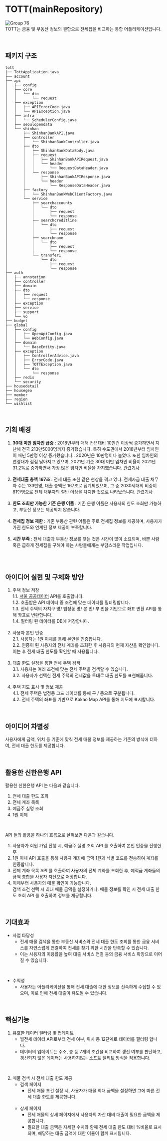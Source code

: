 # TOTT(mainRepository)  
![Group 76](https://github.com/SSAFY-TOTT/TOTT/assets/84130518/8fd51875-a4a1-4b85-ab49-7af3ee3bec8e)  
TOTT는 금융 및 부동산 정보의 결합으로 전세집을 비교하는 통합 어플리케이션입니다.

<br>

## 패키지 구조
```
tott
├── TottApplication.java
├── account
├── api
│   ├── config
│   ├── core
│   │   └── dto
│   │       └── request
│   ├── exception
│   │   ├── APIErrorCode.java
│   │   └── APIException.java
│   ├── infra
│   │   └── SchedulerConfig.java
│   ├── seoulopendata
│   └── shinhan
│       ├── ShinhanBankAPI.java
│       ├── controller
│       │   └── ShinhanBankController.java
│       ├── dto
│       │   ├── ShinhanBankDataBody.java
│       │   ├── request
│       │   │   ├── ShinhanBankAPIRequest.java
│       │   │   └── header
│       │   │       └── RequestDataHeader.java
│       │   └── response
│       │       ├── ShinhanBankAPIResponse.java
│       │       └── header
│       │           └── ResponseDataHeader.java
│       ├── factory
│       │   └── ShinhanBankWebClientFactory.java
│       └── service
│           ├── searchaccounts
│           │   └── dto
│           │       ├── request
│           │       └── response
│           ├── searchcreditline
│           │   └── dto
│           │       ├── request
│           │       └── response
│           ├── searchname
│           │   └── dto
│           │       ├── request
│           │       └── response
│           └── transfer1
│               └── dto
│                   ├── request
│                   └── response
├── auth
│   ├── annotation
│   ├── controller
│   ├── domain
│   ├── dto
│   │   ├── request
│   │   └── response
│   ├── exception
│   ├── service
│   ├── support
│   └── vo
├── budget
├── global
│   ├── config
│   │   ├── OpenApiConfig.java
│   │   └── WebConfig.java
│   ├── domain
│   │   └── BaseEntity.java
│   ├── exception
│   │   ├── ControllerAdvice.java
│   │   ├── ErrorCode.java
│   │   ├── TOTTException.java
│   │   └── dto
│   │       └── response
│   ├── redis
│   └── security
├── housedetail
├── housegeo
├── member
├── region
└── wishlist
```

<br>

## 기획 배경
1. **30대 미만 임차인 급증** : 2018년부터 매해 전년대비 10만건 이상씩 증가하면서 지난해 전국 213만5000명까지 증가했습니다. 특히 수도권에서 2018년부터 임차인이 매년 5만명 이상 증가했습니다.. 2020년은 10만명이나 늘었다. 또한 임차인의 연령대가 점점 낮아지고 있으며, 2021년 기준 30대 미만 임차인 비율이 2021년 31.2%로 증가하면서 가장 많은 임차인 비율을 차지했습니다. [관련기사](https://academy.mk.co.kr/news/view.php?year=2021&no=496776)<br><br>
2. **전세대출 총액 167조** :  전세 대출 또한 같은 현상을 겪고 있다. 전세자금 대출 채무자 수는 133만명, 대출 총액은 167조로 집계되었으며, 그 중 2030세대의 비중이 81만명으로 전체 채무자의 절반 이상을 차지한 것으로 나타났습니다. [관련기사](http://www.m-economynews.com/news/article.html?no=33832)<br><br>
3. **한도 조회만 가능한 기존 은행 어플** : 기존 은행 어플은 사용자의 한도 조회만 가능하고, 부동산 정보는 제공되지 않습니다.<br><br>
4. **전세집 정보 제한** : 기존 부동산 관련 어플은 주로 전세집 정보를 제공하며, 사용자가 가진 한도와 연계된 정보 제공이 부족합니다.<br><br>
5. **시간 부족** : 전세 대출과 부동산 정보를 찾는 것은 시간이 많이 소요되며, 바쁜 사람 혹은 급하게 전세집을 구해야 하는 사람들에게는 부담스러운 작업입니다.

<br><br>

## 아이디어 실현 및 구체화 방안
1. 주택 정보 저장  
   1.1. [서울 공공데이터](https://data.seoul.go.kr/dataList/OA-21276/S/1/datasetView.do) API를 호출합니다.  
   1.2. 호출받은 API 데이터 중 조건에 맞는 데이터를 필터링합니다.  
   1.3. 전세 주택의 자치구 명/ 법정동 명/ 본 번/ 부 번을 기반으로 좌표 변환 API를 통해 좌표로 변환합니다.   
   1.4. 필터링 된 데이터를 DB에 저장합니다.  <br><br>
2. 사용자 본인 인증  
   2.1. 사용자는 1원 이체를 통해 본인을 인증합니다.  
   2.2. 인증이 된 사용자의 전체 계좌를 조회한 후 사용자의 현재 자산을 확인합니다. 이는 후 전세 대출 한도를 확인할 때 사용됩니다.  <br><br>
3. 대출 한도 설정을 통한 전세 주택 검색  
   3.1. 사용자는 여러 조건에 맞는 전세 주택을 검색할 수 있습니다.  
   3.2. 사용자가 선택한 전세 주택의 전세값을 토대로 대출 한도를 표현해줍니다. <br><br>
4. 주택 지도 표시 및 정보 제공  
   4.1. 전세 주택은 법정동 코드 데이터를 통해 구 / 동으로 구분됩니다.  
   4.2. 전세 주택의 좌표를 기반으로 Kakao Map API를 통해 지도에 표시합니다.

<br>

## 아이디어 차별성
사용자에게 금액, 위치 등 기준에 맞춰 전세 매물 정보를 제공하는 기존의 방식에 더하여, 전세 대출 한도를 제공합니다.

<br>

## 활용한 신한은행 API
활용한 신한은행 API 는 다음과 같습니다.

1. 전세 대출 한도 조회
2. 전체 계좌 목록 
4. 예금주 실명 조회
5. 1원 이체

<br>

API 들의 활용을 하나의 흐름으로 살펴보면 다음과 같습니다.
1. 사용자가 회원 가입 진행 시, 예금주 실명 조회 API 를 호출하여 본인 인증을 진행한 후
2. 1원 이체 API 호출을 통해 사용자 계좌에 금액 1원과 식별 코드를 전송하여 계좌를 인증합니다.
3. 전체 계좌 목록 API 를 호출하여 사용자의 전체 계좌를 조회한 후, 예적금 계좌들의 금액 총합을 사용자 자산으로 저장합니다.
4. 이제부터 사용자의 매물 확인이 가능합니다.<br>
   검색 조건 선택 시 최대 매물 금액을 설정하거나, 매물 정보를 확인 시 전세 대출 한도 조회 API 를 호출하여 정보를 제공합니다.

<br>

## 기대효과
 - 사업 타당성
   - 전세 매물 검색을 통한 부동산 서비스와 전세 대출 한도 조회를 통한 금융 서비스를 자연스럽게 연결하여 전세를 찾기 위한 시간을 단축할 수 있습니다. 
   - 이는 사용자의 이용률을 높여 대출 서비스 연결 등의 금융 서비스 확장으로 이어질 수 있습니다.

<br>

 - 수익성
   - 사용자는 어플리케이션을 통해 전세 대출에 대한 정보를 신속하게 수집할 수 있으며, 이로 인해 전세 대출이 유도될 수 있습니다.

<br>

## 핵심기능
1. 유효한 데이터 필터링 및 업데이트 <br>
   - 월전세 데이터 API로부터 전세 여부, 위치 등 12단계로 데이터를 필터링 합니다. <br>
   - 데이터의 업데이트는 주소, 층 등 7개의 조건을 비교하여 갱신 여부를 판단하고, 갱신되지 않은 데이터는 사용하지않는 소프트 딜리트 방식을 적용합니다.

<br>

2. 매물 검색 시 전세 대출 한도 제공 <br>
   - 검색 페이지
     - 전세 매물 조건 설정 시, 사용자가 매물 최대 금액을 설정하면 그에 따른 전세 대출 한도를 제공합니다. <br><br>
   - 상세 페이지
     - 전세 매물의 상세 페이지에서 사용자의 자산 대비 대출이 필요한 금액을 제공합니다. <br>
     - 필요한 대출 금액은 자세한 수치와 함께 전세 대출 한도 대비 %비율로 표시 되며, 해당하는 대출 금액에 대한 이율이 함께 표시됩니다.

